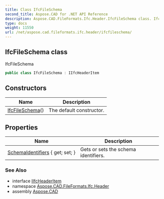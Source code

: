 ```yaml
---
title: Class IfcFileSchema
second_title: Aspose.CAD for .NET API Reference
description: Aspose.CAD.FileFormats.Ifc.Header.IfcFileSchema class. IfcFileSchema
type: docs
weight: 11550
url: /net/aspose.cad.fileformats.ifc.header/ifcfileschema/
---
```

## IfcFileSchema class

IfcFileSchema

```csharp
public class IfcFileSchema : IIfcHeaderItem
```

## Constructors

| Name | Description |
| --- | --- |
| [IfcFileSchema](ifcfileschema/)() | The default constructor. |

## Properties

| Name | Description |
| --- | --- |
| [SchemaIdentifiers](../../aspose.cad.fileformats.ifc.header/ifcfileschema/schemaidentifiers/) { get; set; } | Gets or sets the schema identifiers. |

### See Also

* interface [IIfcHeaderItem](../iifcheaderitem/)
* namespace [Aspose.CAD.FileFormats.Ifc.Header](../../aspose.cad.fileformats.ifc.header/)
* assembly [Aspose.CAD](../../)


